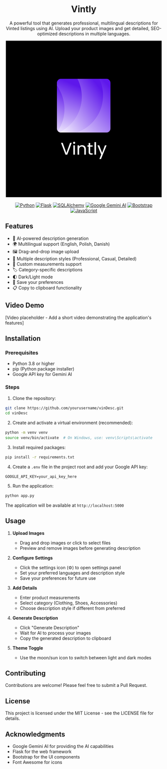 <div align="center">

# Vintly

A powerful tool that generates professional, multilingual descriptions for Vinted listings using AI. Upload your product images and get detailed, SEO-optimized descriptions in multiple languages.

![Vintly Logo](img/vintly-logo.png)

<div align="center">
  
[![Python](https://img.shields.io/badge/Python-3.8+-blue.svg)](https://www.python.org/)
[![Flask](https://img.shields.io/badge/Flask-3.0.2-lightgrey.svg)](https://flask.palletsprojects.com/)
[![SQLAlchemy](https://img.shields.io/badge/SQLAlchemy-3.1.1-red.svg)](https://www.sqlalchemy.org/)
[![Google Gemini AI](https://img.shields.io/badge/Gemini_AI-0.3.2-green.svg)](https://ai.google.dev/)
[![Bootstrap](https://img.shields.io/badge/Bootstrap-5.3-purple.svg)](https://getbootstrap.com/)
[![JavaScript](https://img.shields.io/badge/JavaScript-ES6-yellow.svg)](https://developer.mozilla.org/en-US/docs/Web/JavaScript)

</div>
</div>

## Features

- 🤖 AI-powered description generation
- 🌍 Multilingual support (English, Polish, Danish)
- 🖼️ Drag-and-drop image upload
- 🎨 Multiple description styles (Professional, Casual, Detailed)
- 📏 Custom measurements support
- 🏷️ Category-specific descriptions
- 🌓 Dark/Light mode
- 💾 Save your preferences
- 📋 Copy to clipboard functionality

## Video Demo

[Video placeholder - Add a short video demonstrating the application's features]

## Installation

### Prerequisites

- Python 3.8 or higher
- pip (Python package installer)
- Google API key for Gemini AI

### Steps

1. Clone the repository:

```bash
git clone https://github.com/yourusername/vinDesc.git
cd vinDesc
```

2. Create and activate a virtual environment (recommended):

```bash
python -m venv venv
source venv/bin/activate  # On Windows, use: venv\Scripts\activate
```

3. Install required packages:

```bash
pip install -r requirements.txt
```

4. Create a `.env` file in the project root and add your Google API key:

```
GOOGLE_API_KEY=your_api_key_here
```

5. Run the application:

```bash
python app.py
```

The application will be available at `http://localhost:5000`

## Usage

1. **Upload Images**

   - Drag and drop images or click to select files
   - Preview and remove images before generating description

2. **Configure Settings**

   - Click the settings icon (⚙️) to open settings panel
   - Set your preferred languages and description style
   - Save your preferences for future use

3. **Add Details**

   - Enter product measurements
   - Select category (Clothing, Shoes, Accessories)
   - Choose description style if different from preferred

4. **Generate Description**

   - Click "Generate Description"
   - Wait for AI to process your images
   - Copy the generated description to clipboard

5. **Theme Toggle**
   - Use the moon/sun icon to switch between light and dark modes

## Contributing

Contributions are welcome! Please feel free to submit a Pull Request.

## License

This project is licensed under the MIT License - see the LICENSE file for details.

## Acknowledgments

- Google Gemini AI for providing the AI capabilities
- Flask for the web framework
- Bootstrap for the UI components
- Font Awesome for icons
